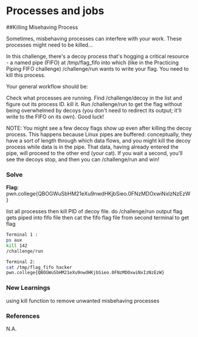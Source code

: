 # Processes and jobs

##Killing Misehaving Process

Sometimes, misbehaving processes can interfere with your work. These processes might need to be killed...

In this challenge, there's a decoy process that's hogging a critical resource - a named pipe (FIFO) at /tmp/flag_fifo into which (like in the Practicing Piping FIFO challenge) /challenge/run wants to write your flag. You need to kill this process.

Your general workflow should be:

Check what processes are running.
Find /challenge/decoy in the list and figure out its process ID.
kill it.
Run /challenge/run to get the flag without being overwhelmed by decoys (you don't need to redirect its output; it'll write to the FIFO on its own).
Good luck!

NOTE: You might see a few decoy flags show up even after killing the decoy process. This happens because Linux pipes are buffered: conceptually, they have a sort of length through which data flows, and you might kill the decoy process while data is in the pipe. That data, having already entered the pipe, will proceed to the other end (your cat). If you wait a second, you'll see the decoys stop, and then you can /challenge/run and win!

### Solve
**Flag:** pwn.college{QBOGWuSbHM21eXu9nwdHKjbSieo.0FNzMDOxwiNxIzNzEzW}

list all processes then kill PID of decoy file. do /challenge/run output flag gets piped into fifo file then cat the fifo flag file from second terminal to get flag

```bash
Terminal 1 :
ps aux 
kill 142
/challenge/run

Terminal 2:
cat /tmp/flag_fifo hacker
pwn.college{QBOGWuSbHM21eXu9nwdHKjbSieo.0FNzMDOxwiNxIzNzEzW}
```

### New Learnings
using kill function to remove unwanted misbehaving processes

### References 
N.A.
